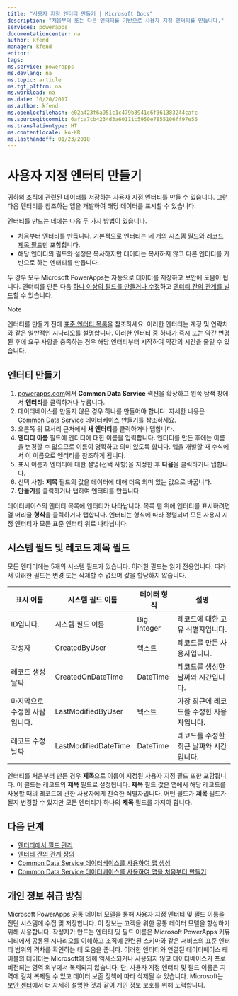 ```yaml
---
title: "사용자 지정 엔터티 만들기 | Microsoft Docs"
description: "처음부터 또는 다른 엔터티를 기반으로 사용자 지정 엔터티를 만듭니다."
services: powerapps
documentationcenter: na
author: kfend
manager: kfend
editor: 
tags: 
ms.service: powerapps
ms.devlang: na
ms.topic: article
ms.tgt_pltfrm: na
ms.workload: na
ms.date: 10/20/2017
ms.author: kfend
ms.openlocfilehash: e02a423f6a951c1c479b3941c6f361383244cafc
ms.sourcegitcommit: 6afca7cb4234d3a60111c5950e7855106ff97e56
ms.translationtype: HT
ms.contentlocale: ko-KR
ms.lasthandoff: 01/23/2018
---
```

# <a name="create-a-custom-entity"></a>사용자 지정 엔터티 만들기
귀하의 조직에 관련된 데이터를 저장하는 사용자 지정 엔터티를 만들 수 있습니다. 그런 다음 엔터티를 참조하는 앱을 개발하여 해당 데이터를 표시할 수 있습니다.

엔터티를 만드는 데에는 다음 두 가지 방법이 있습니다.

* 처음부터 엔터티를 만듭니다. 기본적으로 엔터티는 [네 개의 시스템 필드와 레코드 제목 필드](data-platform-create-entity.md#system-fields-and-the-record-title-field)만 포함합니다.
* 해당 엔터티의 필드와 설정은 복사하지만 데이터는 복사하지 않고 다른 엔터티를 기반으로 하는 엔터티를 만듭니다.

두 경우 모두 Microsoft PowerApps는 자동으로 데이터를 저장하고 보안에 도움이 됩니다. 엔터티를 만든 다음 [하나 이상의 필드를 만들거나 수정](data-platform-manage-fields.md)하고 [엔터티 간의 관계를 빌드](data-platform-entity-lookup.md)할 수 있습니다.

> [!NOTE]
> 엔터티를 만들기 전에 [표준 엔터티 목록](data-platform-intro.md#standard-entities)을 참조하세요. 이러한 엔터티는 계정 및 연락처와 같은 일반적인 시나리오를 설명합니다. 이러한 엔터티 중 하나가 즉시 또는 약간 변경된 후에 요구 사항을 충족하는 경우 해당 엔터티부터 시작하여 약간의 시간을 줄일 수 있습니다.

## <a name="create-an-entity"></a>엔터티 만들기
1. [powerapps.com](https://web.powerapps.com)에서 **Common Data Service** 섹션을 확장하고 왼쪽 탐색 창에서 **엔터티**를 클릭하거나 누릅니다.
2. 데이터베이스를 만들지 않은 경우 하나를 만들어야 합니다. 자세한 내용은 [ Common Data Service 데이터베이스 만들기](create-database.md)를 참조하세요.
3. 오른쪽 위 모서리 근처에서 **새 엔터티**를 클릭하거나 탭합니다.
4. **엔터티 이름** 필드에 엔터티에 대한 이름을 입력합니다. 엔터티를 만든 후에는 이름을 변경할 수 없으므로 이름이 명확하고 의미 있도록 합니다. 앱을 개발할 때 수식에서 이 이름으로 엔터티를 참조하게 됩니다.
5. 표시 이름과 엔터티에 대한 설명(선택 사항)을 지정한 후 **다음**을 클릭하거나 탭합니다.
6. 선택 사항: **제목** 필드의 값을 데이터에 대해 더욱 의미 있는 값으로 바꿉니다.
7. **만들기**를 클릭하거나 탭하여 엔터티를 만듭니다.

데이터베이스의 엔터티 목록에 엔터티가 나타납니다. 목록 맨 위에 엔터티를 표시하려면 열 머리글 **형식**을 클릭하거나 탭합니다. 엔터티는 형식에 따라 정렬되며 모든 사용자 지정 엔터티가 모든 표준 엔터티 위로 나타납니다.

## <a name="system-fields-and-the-record-title-field"></a>시스템 필드 및 레코드 제목 필드
모든 엔터티에는 5개의 시스템 필드가 있습니다. 이러한 필드는 읽기 전용입니다. 따라서 이러한 필드는 변경 또는 삭제할 수 없으며 값을 할당하지 않습니다.

| 표시 이름 | 시스템 필드 이름 | 데이터 형식 | 설명 |
| --- | --- | --- | --- |
| ID입니다. |시스템 필드 이름 |Big Integer |레코드에 대한 고유 식별자입니다. |
| 작성자 |CreatedByUser |텍스트 |레코드를 만든 사용자입니다. |
| 레코드 생성 날짜 |CreatedOnDateTime |DateTime |레코드를 생성한 날짜와 시간입니다. |
| 마지막으로 수정한 사람입니다. |LastModifiedByUser |텍스트 |가장 최근에 레코드를 수정한 사용자입니다. |
| 레코드 수정 날짜 |LastModifiedDateTime |DateTime |레코드를 수정한 최근 날짜와 시간입니다. |

엔터티를 처음부터 만든 경우 **제목**으로 이름이 지정된 사용자 지정 필드 또한 포함됩니다. 이 필드는 레코드의 **제목** 필드로 설정됩니다. **제목** 필드 값은 앱에서 해당 레코드를 사용할 때의 레코드에 관한 사용자에게 친숙한 식별자입니다. 어떤 필드가 **제목** 필드가 될지 변경할 수 있지만 모든 엔터티가 하나의 **제목** 필드를 가져야 합니다.

## <a name="next-steps"></a>다음 단계
* [엔터티에서 필드 관리](data-platform-manage-fields.md)
* [엔터티 간의 관계 정의](data-platform-entity-lookup.md)
* [Common Data Service 데이터베이스를 사용하여 앱 생성](data-platform-create-app.md)
* [Common Data Service 데이터베이스를 사용하여 앱을 처음부터 만들기](data-platform-create-app-scratch.md)

## <a name="privacy-notice"></a>개인 정보 취급 방침
Microsoft PowerApps 공통 데이터 모델을 통해 사용자 지정 엔터티 및 필드 이름을 진단 시스템에 수집 및 저장합니다.  이 정보는 고객을 위한 공통 데이터 모델을 향상하기 위해 사용합니다. 작성자가 만드는 엔터티 및 필드 이름은 Microsoft PowerApps 커뮤니티에서 공통된 시나리오를 이해하고 조직에 관련된 스키마와 같은 서비스의 표준 엔터티 범위의 격차를 확인하는 데 도움을 줍니다. 이러한 엔터티와 연결된 데이터베이스 테이블의 데이터는 Microsoft에 의해 액세스되거나 사용되지 않고 데이터베이스가 프로비전되는 영역 외부에서 복제되지 않습니다. 단, 사용자 지정 엔터티 및 필드 이름은 지역에 걸쳐 복제될 수 있고 데이터 보존 정책에 따라 삭제될 수 있습니다. Microsoft는 [보안 센터](https://www.microsoft.com/trustcenter/Privacy/default.aspx)에서 더 자세히 설명한 것과 같이 개인 정보 보호를 위해 노력합니다.

